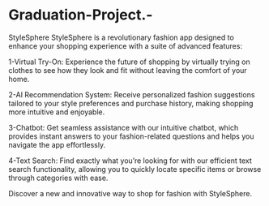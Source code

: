 # Graduation-Project.-

StyleSphere
StyleSphere is a revolutionary fashion app designed to enhance your shopping experience with a suite of advanced features:

1-Virtual Try-On: Experience the future of shopping by virtually trying on clothes to see how they look and fit without leaving the comfort of your home.

2-AI Recommendation System: Receive personalized fashion suggestions tailored to your style preferences and purchase history, making shopping more intuitive and enjoyable.

3-Chatbot: Get seamless assistance with our intuitive chatbot, which provides instant answers to your fashion-related questions and helps you navigate the app effortlessly.

4-Text Search: Find exactly what you’re looking for with our efficient text search functionality, allowing you to quickly locate specific items or browse through categories with ease.

Discover a new and innovative way to shop for fashion with StyleSphere.
